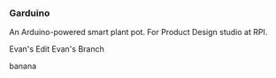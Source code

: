 ### Garduino
An Arduino-powered smart plant pot. For Product Design studio at RPI.

Evan's Edit
Evan's Branch

banana